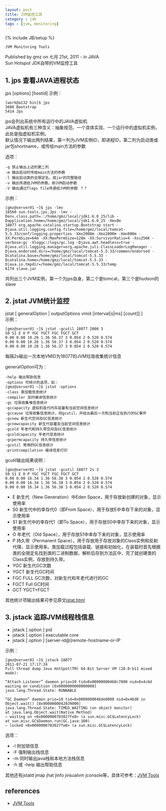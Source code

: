```yaml
---
layout: post
title: JVM监控工具
category : jdk
tags : [jvm, monitoring]
---
```

{% include JB/setup %}

`JVM Monitoring Tools`

Published by gmz on 七月 21st, 2011 - in JAVA  
Sun Hotspot JDK自带的VM监控工具  

## 1. jps 查看JAVA进程状态
jps [options] [hostid]
示例：

	[work@a132 bin]$ jps
	3686 Bootstrap
	5414 Jps


jps会列出系统中所有运行中的JAVA虚拟机  
JAVA虚拟机有三种含义：抽象规范、一个具体实现、一个运行中的虚拟机实例，此处是指虚拟机实例。  
默认情况下输出两列结果，第一列为JVM实例ID，即进程ID，第二列为启动类或jar包shortname，或传给main方法的参数  

选项：
	
	-q 禁止输出上述的第二列
	-m 输出启动时传给main方法的参数
	-l 输出启动类的全限定名，或jar的完整路径
	-v 输出传递给JVM的参数，即JVM启动参数
	-V 输出通过flags file传递给JVM的参数 ？？

示例：
	
	[gmz@server01 ~]$ jps -lmv
	18560 sun.tools.jps.Jps -lmv -Denv.class.path=.:/home/gmz/local/jdk1.6.0_25/lib -Dapplication.home=/home/gmz/local/jdk1.6.0_25 -Xms8m
	18077 org.apache.catalina.startup.Bootstrap start -Djava.util.logging.config.file=/home/gmz/local/tomcat-5.5.33/conf/logging.properties -Xms2000m -Xmx2000m -Xmn800m -XX:PermSize=64m -XX:MaxPermSize=128m -XX:SurvivorRatio=4 -Xss256K -verbose:gc -Xloggc:/logs/gc.log -Djava.awt.headless=true -Djava.util.logging.manager=org.apache.juli.ClassLoaderLogManager -Djava.endorsed.dirs=/home/gmz/local/tomcat-5.5.33/common/endorsed -Dcatalina.base=/home/gmz/local/tomcat-5.5.33 -Dcatalina.home=/home/gmz/local/tomcat-5.5.33 -Djava.io.tmpdir=/home/gmz/local/tomcat-5.5.33/temp
	6174 slave.jar

共列出三个JVM实例，第一个为jps自身，第二个是tomcat，第三个是hudson的slave

## 2. jstat JVM统计监控
jstat [ generalOption | outputOptions vmid [interval[s|ms] [count]] ]  
示例：

	[gmz@server01 ~]$ jstat -gcutil 18077 2000 3
	S0 S1 E O P YGC YGCT FGC FGCT GCT
	0.00 0.00 10.26 1.36 56.37 3 0.054 2 0.520 0.574
	0.00 0.00 10.26 1.36 56.37 3 0.054 2 0.520 0.574
	0.00 0.00 10.26 1.36 56.37 3 0.054 2 0.520 0.574

每隔2s输出一次本地VMID为18077的JVM垃圾收集统计信息  

generalOption可为：
	
	-help 输出帮助信息
	-options 可统计的选项，如：
	[gmz@server01 ~]$ jstat -options
	-class 类加载信息统计
	-compiler 及时编译信息统计
	-gc 垃圾收集堆信息统计
	-gccapacity 虚拟机各代内存容量和当前空间信息统计
	-gccause 垃圾收集信息统计，同gcutil，并给出最后一次和当前正在执行的GC事件
	-gcnew 新生代空间及GC信息统计
	-gcnewcapacity 新生代容量及当前空间信息统计
	-gcold 年老代和持久带空间及GC信息统计
	-gcoldcapacity 年老代信息统计
	-gcpermcapacity 持久带信息统计
	-gcutil 常用的GC信息统计
	-printcompilation 编译信息打印


gcutil输出结果说明：
	
	[gmz@server01 ~]$ jstat -gcutil 18077 2s 3
	S0 S1 E O P YGC YGCT FGC FGCT GCT
	0.00 0.00 16.34 1.36 56.38 3 0.054 2 0.520 0.574
	0.00 0.00 16.34 1.36 56.38 3 0.054 2 0.520 0.574
	0.00 0.00 16.34 1.36 56.38 3 0.054 2 0.520 0.574

+ E 新生代（New Generation）中Eden Space，用于存放新创建的对象，显示使用率
+ S0 新生代中的幸存代0（即From Space），用于存放E中幸存下来的对象，显示使用率
+ S1 新生代中的幸存代1（即To Space），用于存放S0中幸存下来的对象，显示使用率
+ O 年老代（Old Space），用于存放S1中幸存下来的对象，显示使用率
+ P 持久带（Permanent Space），用于存放用于存放对象的Class实例和反射代理，显示使用率。类加载过程包括装载、链接和初始化，在装载时首先根据类的全限定名找到类的二进制数据，解析后存到方法区中，完了就创建类的Class实例，存放到持久带。
+ YGC 新生代GC次数
+ YGCT 新生代GC时间
+ FGC FULL GC次数，对新生代和年老代进行的GC
+ FGCT Full GC时间
+ GCT YGCT+FGCT

其他统计项输出结果可参见原文[jstat.html](http://java.sun.com/javase/6/docs/technotes/tools/share/jstat.html)

## 3. jstack 追踪JVM线程栈信息

+ jstack [ option ] pid
+ jstack [ option ] executable core
+ jstack [ option ] [server-id@]remote-hostname-or-IP

示例：
	
	[gmz@server01 ~]$ jstack 18077
	2011-07-21 17:17:24
	Full thread dump Java HotSpot(TM) 64-Bit Server VM (20.0-b11 mixed mode):
	
	“Attach Listener” daemon prio=10 tid=0x00000000468c7800 nid=0x4c6d waiting on condition [0x0000000000000000]
	java.lang.Thread.State: RUNNABLE
	
	“GC Daemon” daemon prio=10 tid=0x0000000046de0000 nid=0x46d8 in Object.wait() [0x0000000042039000]
	java.lang.Thread.State: TIMED_WAITING (on object monitor)
	at java.lang.Object.wait(Native Method)
	– waiting on <0x0000000783027fe8> (a sun.misc.GC$LatencyLock)
	at sun.misc.GC$Daemon.run(GC.java:100)
	– locked <0x0000000783027fe8> (a sun.misc.GC$LatencyLock)

选项：

+ -l 附加锁信息
+ -F 强制输出栈信息
+ -m 同时输出java栈和本地方法栈信息
+ -h 或 -help 输出帮助信息

其他还有jstatd jmap jhat jinfo jvisualvm jconsole等，具体可参考：[JVM Tools](http://download.oracle.com/javase/6/docs/technotes/tools/index.html) 



## references
+ [JVM Tools](http://docs.oracle.com/javase/6/docs/technotes/tools/index.html)
